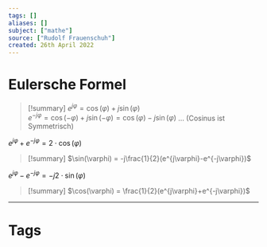 ```yaml
---
tags: []
aliases: []
subject: ["mathe"]
source: ["Rudolf Frauenschuh"]
created: 26th April 2022
---
```


# Eulersche Formel

>[!summary] $e^{j\varphi} = \cos(\varphi) + j \sin(\varphi)$  
> $e^{-j\varphi} = \cos(-\varphi) + j \sin(-\varphi) = \cos(\varphi) - j \sin(\varphi)$ … (Cosinus ist Symmetrisch)

$e^{j\varphi}+e^{-j\varphi} = 2\cdot\cos(\varphi)$
>[!summary] $\sin(\varphi) = -j\frac{1}{2}(e^{j\varphi}-e^{-j\varphi})$

$e^{j\varphi}-e^{-j\varphi} = -j2\cdot\sin(\varphi)$
>[!summary] $\cos(\varphi) = \frac{1}{2}(e^{j\varphi}+e^{-j\varphi})$

---

# Tags